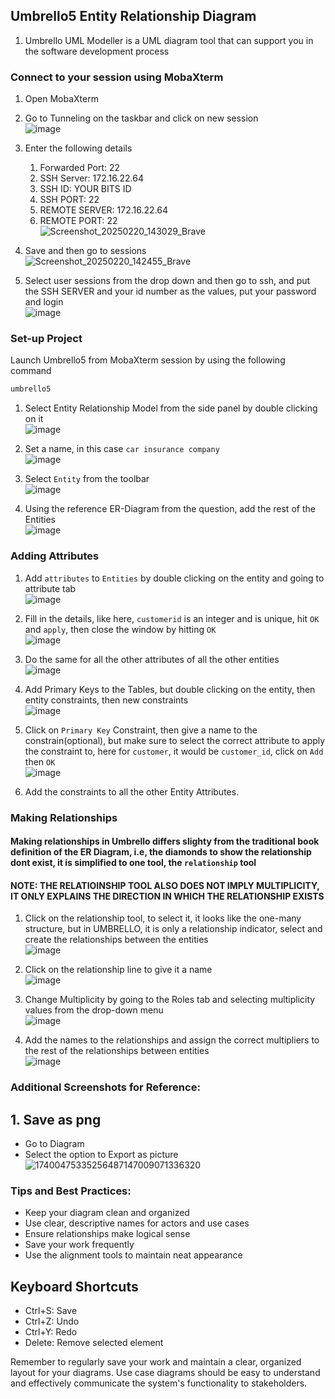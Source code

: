 ## Umbrello5 Entity Relationship Diagram
1. Umbrello UML Modeller is a UML diagram tool that can support you in the software development process
### Connect to your session using MobaXterm
1. Open MobaXterm
2. Go to Tunneling on the taskbar and click on new session<br>
![image](https://github.com/user-attachments/assets/9d6be6dd-9c6e-401a-bffa-c133fe3d2ce3)

3. Enter the following details
   1. Forwarded Port: 22
   2. SSH Server: 172.16.22.64
   3. SSH ID: YOUR BITS ID
   4. SSH PORT: 22
   5. REMOTE SERVER: 172.16.22.64
   6. REMOTE PORT: 22<br>
   ![Screenshot_20250220_143029_Brave](https://github.com/user-attachments/assets/0ed5813a-6471-41e1-9bc9-9ffa068f65ea)


4. Save and then go to sessions<br>
![Screenshot_20250220_142455_Brave](https://github.com/user-attachments/assets/ad9e39a6-8699-47c2-a4bc-26cfa7a61970)


5. Select user sessions from the drop down and then go to ssh, and put the SSH SERVER and your id number as the values, put your password and login<br>
![image](https://github.com/user-attachments/assets/e2d660dd-c359-40eb-a541-69b7dcc28b75)

### Set-up Project
Launch Umbrello5 from MobaXterm session by using the following command
```bash
umbrello5
```
1. Select Entity Relationship Model from the side panel by double clicking on it<br>
![image](https://github.com/user-attachments/assets/72247ee5-020f-4a47-aa40-63cace88afe1)

2. Set a name, in this case `car insurance company`<br>
![image](https://github.com/user-attachments/assets/2b9fafb6-8bbd-4913-8c5a-7786d051e668)

3. Select `Entity` from the toolbar<br>
![image](https://github.com/user-attachments/assets/0699dec3-8a1e-4c14-9faa-754c5967a999)

4. Using the reference ER-Diagram from the question, add the rest of the Entities<br>
![image](https://github.com/user-attachments/assets/6f3cc843-b042-4b64-9edc-982cb645c78e)

### Adding Attributes

1. Add `attributes` to `Entities` by double clicking on the entity and going to attribute tab<br>
![image](https://github.com/user-attachments/assets/d013567f-ebb5-4274-8ca8-107ad274152c)

2. Fill in the details, like here, `customerid` is an integer and is unique, hit `OK` and `apply`, then close the window by hitting `OK`<br>
![image](https://github.com/user-attachments/assets/5e44d3f5-dee1-4db1-8d77-00cf41de1dfa)

3. Do the same for all the other attributes of all the other entities<br>
![image](https://github.com/user-attachments/assets/30b2ed69-535d-4ba9-8eff-ceccda5ff756)

4. Add Primary Keys to the Tables, but double clicking on the entity, then entity constraints, then new constraints<br>
![image](https://github.com/user-attachments/assets/0c84a3f2-8375-4cd6-935c-c3e6c3bedd25)

5. Click on `Primary Key` Constraint, then give a name to the constrain(optional), but make sure to select the correct attribute to apply the constraint to, here for `customer`, it would be `customer_id`, click on `Add` then `OK`<br>
![image](https://github.com/user-attachments/assets/584c3e7a-f3e8-4e45-b4d7-91f16ccc65f6)

6. Add the constraints to all the other Entity Attributes.

### Making Relationships
#### Making relationships in Umbrello differs slighty from the traditional book definition of the ER Diagram, i.e, the diamonds to show the relationship dont exist, it is simplified to one tool, the `relationship` tool
#### NOTE: THE RELATIOINSHIP TOOL ALSO DOES NOT IMPLY MULTIPLICITY, IT ONLY EXPLAINS THE DIRECTION IN WHICH THE RELATIONSHIP EXISTS

1. Click on the relationship tool, to select it, it looks like the one-many structure, but in UMBRELLO, it is only a relationship indicator, select and create the relationships between the entities<br>
![image](https://github.com/user-attachments/assets/9386291a-fa17-41bf-9acc-e0f5940c15fd)

2. Click on the relationship line to give it a name<br>
![image](https://github.com/user-attachments/assets/8789ecbd-ccc7-4140-87de-a4230c667307)

3. Change Multiplicity by going to the Roles tab and selecting multiplicity values from the drop-down menu<br>
![image](https://github.com/user-attachments/assets/28a6b4e8-96b1-44cd-8617-23b1f215ab0f)

4. Add the names to the relationships and assign the correct multipliers to the rest of the relationships between entities<br>
![image](https://github.com/user-attachments/assets/3b6be01c-6e1c-4c4b-a4cb-1a0be75dc452)

### Additional Screenshots for Reference:
## 1. Save as png
- Go to Diagram
- Select the option to Export as picture
![17400475335256487147009071336320](https://github.com/user-attachments/assets/749d4c8c-404f-4ed3-ae3b-df7c6f46cd8e)



### Tips and Best Practices:
- Keep your diagram clean and organized
- Use clear, descriptive names for actors and use cases
- Ensure relationships make logical sense
- Save your work frequently
- Use the alignment tools to maintain neat appearance

## Keyboard Shortcuts
- Ctrl+S: Save
- Ctrl+Z: Undo
- Ctrl+Y: Redo
- Delete: Remove selected element

Remember to regularly save your work and maintain a clear, organized layout for your diagrams. Use case diagrams should be easy to understand and effectively communicate the system's functionality to stakeholders.
